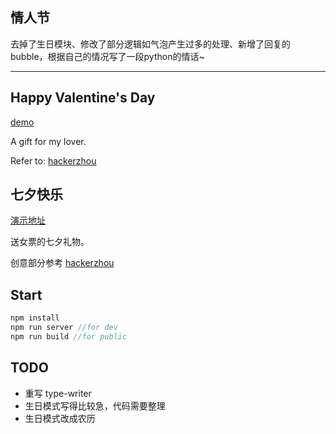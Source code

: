 ## 情人节

去掉了生日模块、修改了部分逻辑如气泡产生过多的处理、新增了回复的bubble，根据自己的情况写了一段python的情话~

------

## Happy Valentine's Day

<p><a href="http://黄珊珊.com">demo</a></p>

A gift for my lover.

Refer to: <a href="https://github.com/hackerzhou/Love">hackerzhou</a>

## 七夕快乐
<p><a href="http://黄珊珊.com">演示地址</a></p>

送女票的七夕礼物。

创意部分参考 <a href="https://github.com/hackerzhou/Love">hackerzhou</a>

## Start

``` javascript
npm install
npm run server //for dev
npm run build //for public

```

## TODO

* 重写 type-writer
* 生日模式写得比较急，代码需要整理
* 生日模式改成农历
